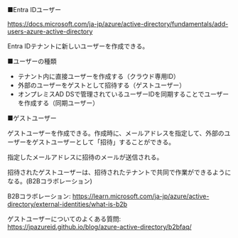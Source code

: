 ■Entra IDユーザー

https://docs.microsoft.com/ja-jp/azure/active-directory/fundamentals/add-users-azure-active-directory

Entra IDテナントに新しいユーザーを作成できる。

■ユーザーの種類

- テナント内に直接ユーザーを作成する（クラウド専用ID）
- 外部のユーザーをゲストとして招待する（ゲストユーザー）
- オンプレミスAD DSで管理されているユーザーIDを同期することでユーザーを作成する（同期ユーザー）

■ゲストユーザー

ゲストユーザーを作成できる。作成時に、メールアドレスを指定して、外部のユーザーをゲストユーザーとして「招待」することができる。

指定したメールアドレスに招待のメールが送信される。

招待されたゲストユーザーは、招待されたテナントで共同で作業ができるようになる。(B2Bコラボレーション)

B2Bコラボレーション:
https://learn.microsoft.com/ja-jp/azure/active-directory/external-identities/what-is-b2b

ゲストユーザーについてのよくある質問:
https://jpazureid.github.io/blog/azure-active-directory/b2bfaq/


